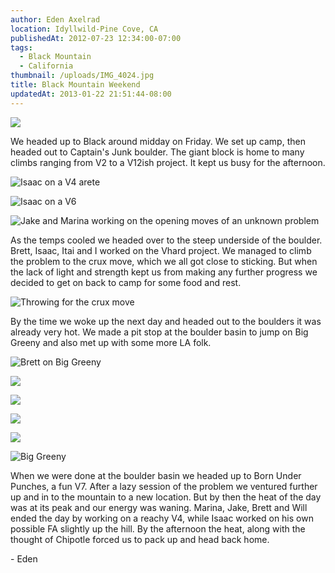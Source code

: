 ```yaml
---
author: Eden Axelrad
location: Idyllwild-Pine Cove, CA
publishedAt: 2012-07-23 12:34:00-07:00
tags:
  - Black Mountain
  - California
thumbnail: /uploads/IMG_4024.jpg
title: Black Mountain Weekend
updatedAt: 2013-01-22 21:51:44-08:00
---
```


![](/uploads/IMG_4024.jpg)

We headed up to Black around midday on Friday. We set up camp, then headed out to Captain's Junk boulder. The giant block is home to many climbs ranging from V2 to a V12ish project. It kept us busy for the afternoon.

![Isaac on a V4 arete](/uploads/IMG_4015.jpg)

![Isaac on a V6](/uploads/IMG_3981.jpg)

![Jake and Marina working on the opening moves of an unknown problem](/uploads/IMG_4001.jpg)

As the temps cooled we headed over to the steep underside of the boulder. Brett, Isaac, Itai and I worked on the Vhard project. We managed to climb the problem to the crux move, which we all got close to sticking. But when the lack of light and strength kept us from making any further progress we decided to get on back to camp for some food and rest.

![Throwing for the crux move](/uploads/IMG_4028.jpg)

By the time we woke up the next day and headed out to the boulders it was already very hot. We made a pit stop at the boulder basin to jump on Big Greeny and also met up with some more LA folk.

![Brett on Big Greeny](/uploads/IMG_4061.jpg)

![](/uploads/IMG_4068.jpg)

![](/uploads/IMG_4069.jpg)

![](/uploads/IMG_4070.jpg)

![](/uploads/IMG_4071.jpg)

![Big Greeny](/uploads/IMG_4072.jpg)

When we were done at the boulder basin we headed up to Born Under Punches, a fun V7. After a lazy session of the problem we ventured further up and in to the mountain to a new location. But by then the heat of the day was at its peak and our energy was waning. Marina, Jake, Brett and Will ended the day by working on a reachy V4, while Isaac worked on his own possible FA slightly up the hill. By the afternoon the heat, along with the thought of Chipotle forced us to pack up and head back home.

\- Eden
